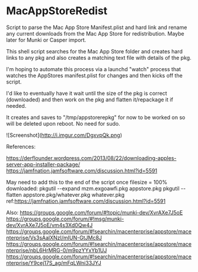 # MacAppStoreRedist
Script to parse the Mac App Store Manifest.plist and hard link and rename any current downloads from the Mac App Store for redistribution. Maybe later for Munki or Casper import.

This shell script searches for the Mac App Store folder and creates hard links to any pkg and also creates a matching text file with details of the pkg.

I'm hoping to automate this process via a launchd "watch" process that watches the AppStores manifest.plist for changes and then kicks off the script.

I'd like to eventually have it wait until the size of the pkg is correct (downloaded) and then work on the pkg and flatten it/repackage it if needed.

It creates and saves to "/tmp/appstorerepkg" for now to be worked on so will be deleted upon reboot. 
No need for sudo.

![Screenshot]\(http://i.imgur.com/DgxvpQk.png) 

References:

https://derflounder.wordpress.com/2013/08/22/downloading-apples-server-app-installer-package/
https://jamfnation.jamfsoftware.com/discussion.html?id=5591

May need to add this to the end of the script once filesize = 100% downloaded:
pkgutil --expand mzm.exgoawfi.pkg appstore.pkg 
pkgutil --flatten appstore.pkg/whatever.pkg whatever.pkg 
ref:https://jamfnation.jamfsoftware.com/discussion.html?id=5591

Also:
https://groups.google.com/forum/#!topic/munki-dev/XvrAXe7J5oE
https://groups.google.com/forum/#!msg/munki-dev/XvrAXe7J5oE/vm4s3Xd0Qw4J
https://groups.google.com/forum/#!searchin/macenterprise/appstore/macenterprise/Vs3sAalXNzI/mIUN-GtJMc8J
https://groups.google.com/forum/#!searchin/macenterprise/appstore/macenterprise/nbL6HrMRG-0/m9pzYYxYb1UJ
https://groups.google.com/forum/#!searchin/macenterprise/appstore/macenterprise/Y9cej17S_ag/mFqLWni33JYJ
